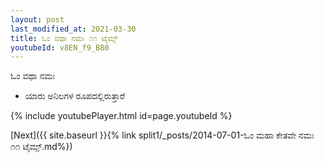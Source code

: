 ```yaml
---
layout: post
last_modified_at: 2021-03-30
title: ಓಂ ವಥಾ ನಮಃ ೧೧ ಟೈಮ್ಸ್
youtubeId: v8EN_f9_B80
---
```

 
 
 ಓಂ ವಥಾ ನಮಃ  
 
 -  ಯಾರು ಅನಿಲಗಳ ರೂಪದಲ್ಲಿರುತ್ತಾರೆ 
 
  
 
  
 
 
 
 
 
 


{% include youtubePlayer.html id=page.youtubeId %}
 
[Next]({{ site.baseurl }}{% link  split1/_posts/2014-07-01-ಓಂ ಮಹಾ ಕೇತವೇ ನಮಃ ೧೧ ಟೈಮ್ಸ್.md%})
 
